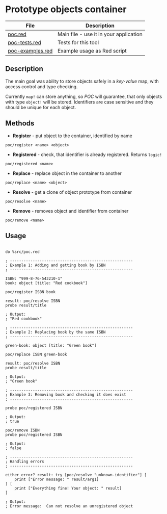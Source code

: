 # Prototype objects container 

| File                       | Description  |
| ----------------------------- | ------------------------ |
| [poc.red](../src/poc.red) | Main file - use it in your application |
| [poc-tests.red](../tests/poc-tests.red) | Tests for this tool |
| [poc-examples.red](../examples/poc-examples.red) | Example usage as Red script |

## Description

The main goal was ability to store objects safely in a *key-value* map, with access control and type checking. 

Currently `map!` can store anything, so *POC* will guarantee, that only objects with type `object!` will be stored. 
Identifiers are case sensitive and they should be unique for each object.

## Methods

* **Register** - put object to the container, identified by name

```red
poc/register <name> <object> 
```

* **Registered** - check, that identifier is already registered. Returns `logic!`

```red
poc/registered <name>
```

* **Replace** - replace object in the container to another

```red
poc/replace <name> <object>
```

* **Resolve** - get a clone of object prototype from container

```red
poc/resolve <name>
```

* **Remove** - removes object and identifier from container

```red
poc/remove <name>
```

## Usage

```red

do %src/poc.red

; ------------------------------------------------------
; Example 1: Adding and getting book by ISBN
; ------------------------------------------------------
 
ISBN: "999-8-76-543210-1"
book: object [title: "Red cookbook"]

poc/register ISBN book

result: poc/resolve ISBN
probe result/title

; Output:
; "Red cookbook"

; ------------------------------------------------------
; Example 2: Replacing book by the same ISBN
; ------------------------------------------------------
 
green-book: object [title: "Green book"]

poc/replace ISBN green-book

result: poc/resolve ISBN
probe result/title

; Output:
; "Green book"

; ------------------------------------------------------
; Example 3: Removing book and checking it does exist
; ------------------------------------------------------

probe poc/registered ISBN

; Output:
; true

poc/remove ISBN
probe poc/registered ISBN

; Output:
; false

; ------------------------------------------------------
; Handling errors
; ------------------------------------------------------
 
either error? result: try [poc/resolve "unknown-identifier"] [
    print ["Error message: " result/arg1]
] [
    print ["Everything fine! Your object: " result]
]

; Output:
; Error message:  Can not resolve an unregistered object

```